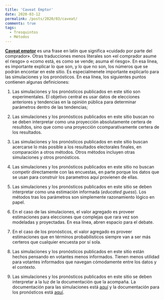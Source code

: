 ```yaml
---
title: 'Caveat Emptor'
date: 2020-03-12
permalink: /posts/2020/03/caveat/
comments: true
tags:
  - Tresquintos
  - Métodos
---
```


[**Caveat emptor**](https://en.wikipedia.org/wiki/Caveat_emptor) es una frase en latín que significa «cuidado por parte del comprador». Otras traducciones menos literales son «el comprador asume el riesgo» o «como está, es como se vende; asuma el riesgo». En esa línea, es importante explicar lo que son, y lo que no son, los números que se podrán encontar en este sitio. Es especialmenete importante explicarlo para las simulaciones y los pronósticos. En esa línea, los siguientes puntos contienen algunas definiciones:

1. Las simulaciones y los pronósticos publicados en este sitio son experimentales. El objetivo central es usar datos de elecciones anteriores y tendencias en la opinión pública para determinar parámetros dentro de las tendencias;

2. Las simulaciones y los pronósticos publicados en este sitio buscan no se deben interpretar como una proyección absolutamente certera de resultdos, sino que como una proyección ccomparativamente certera de los resultados.

3. Las simulaciones y los pronósticos publicados en este sitio buscan acercarse lo más posible a los resultados electorales finales, en comparación a otros métodos. Otros métodos incluyen otras simulaciones y otros pronósticos.

4. Las simulaciones y los pronósticos publicados en este sitio no buscan competir directamente con las encuestas, en parte porque los datos que se usan para construir los parametros aquí provienen de ellas.

5. Las simulaciones y los pronósticos publicados en este sitio se deben interpretar como una estimación informada (*educated guess*). Los métodos tras los parámetros son simplemente razonamiento lógico en papel.

6. En el caso de las simulaciones, el valor agregado es proveer estimaciones para elecciones que complejas que rara vez son modeladas y proyectadas. En esa línea, abren espacio para el debate.

7. En el caso de los pronósticos, el valor agregado es proveer estimaciones que en términos probabilisticos siempre van a ser más certeros que cualquier encuesta por sí sola.

8. Las simulaciones y los pronósticos publicados en este sitio están hechos pensando en votantes menos informados. Tienen menos utilidad para votantes informados que navegan cómodamente entre los datos y el contexto.

9. Las simulaciones y los pronósticos publicados en este sitio se deben interpretar a la luz de la documentación que la acompaña. La documentación para las simulaciones está [aquí](https://tresquintos.github.io/pronósticos/) y la documentación para los pronósticos está [aquí](https://tresquintos.github.io/tsm/).

